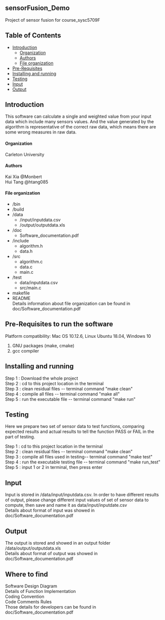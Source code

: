 ## sensorFusion_Demo<br>
Project of sensor fusion for course_sysc5709F<br>

## Table of Contents

- [Introduction](#introduction)
  - [Organization](#organization)
  - [Authors](#authors)
  - [File organization](#fileorganization)
- [Pre-Requisites](#prerequisites)
- [Installing and running](#installingandrunning)
- [Testing](#testing)
- [Input](#input)
- [Output](#output)


## Introduction
This software can calculate a single and weighted value from your input data which include many sensors values. And the value generated by the algorithm is representative of the correct raw data, which means there are some wrong measures in raw data.

#### Organization
Carleton University

#### Authors
Kai Xia   @Monbert<br>
Hui Tang  @htang085<br>

#### File organization
+ /bin  
+ /build 
+ /data
  * /input/inputdata.csv
  * /output/outputdata.xls
+ /doc
  * Software_documentation.pdf
+ /include
  * algorithm.h
  * data.h
+ /src
  * algorithm.c
  * data.c
  * main.c
+ /test
  * data/inputdata.csv
  * src/main.c
+ makefile
+ README
<br>Details information about file organization can be found in doc/Software_documentation.pdf

## Pre-Requisites to run the software
Platform compatibility: Mac OS 10.12.6, Linux Ubuntu 18.04, Windows 10<br>
1. GNU packages (make, cmake)<br>
2. gcc compiler<br>


## Installing and running
Step 1 : Download the whole project <br>
Step 2 : cd to this project location in the terminal<br>
Step 3 : clean residual files -- terminal command "make clean"<br>
Step 4 : compile all files -- terminal command "make all"<br>
Step 5 : run the executable file -- terminal command "make run"<br>


## Testing
Here we prepare two set of sensor data to test functions, comparing expected results and actual results to tell the function PASS or FAIL in the part of testing.<br>

Step 1 : cd to this project location in the terminal<br>
Step 2 : clean residual files -- terminal command "make clean"<br>
Step 3 : compile all files used in testing-- terminal command "make test"<br>
Step 4 : run the executable  testing file -- terminal command "make run_test"<br>
Step 5 : input 1 or 2 in terminal, then press enter<br>

## Input
Input is stored in /data/input/inputdata.csv. In order to have different results of output, please change different input values of set of sensor data to compute, then save and name it as data/input/inputdate.csv<br>
Details about format of input was showed in doc/Software_documentation.pdf

## Output
The output is stored and showed in an output folder /data/output/outputdata.xls<br>
Details about format of output was showed in doc/Software_documentation.pdf

## Where to find
Software Design Diagram<br>
Details of Function Implementation<br>
Coding Convention<br>
Code Comments Rules<br>
Those details for developers can be found in doc/Software_documentation.pdf


